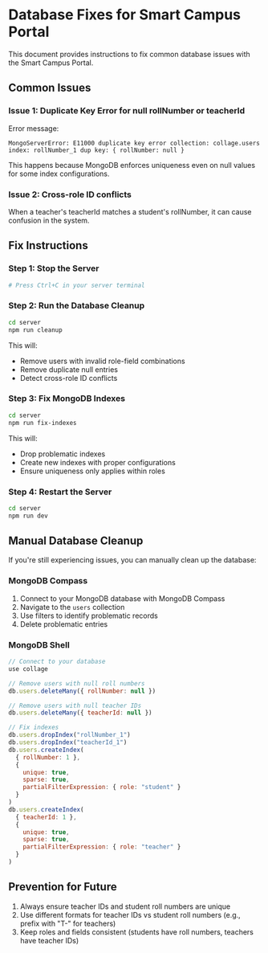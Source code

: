 # Database Fixes for Smart Campus Portal

This document provides instructions to fix common database issues with the Smart Campus Portal.

## Common Issues

### Issue 1: Duplicate Key Error for null rollNumber or teacherId

Error message:
```
MongoServerError: E11000 duplicate key error collection: collage.users index: rollNumber_1 dup key: { rollNumber: null }
```

This happens because MongoDB enforces uniqueness even on null values for some index configurations.

### Issue 2: Cross-role ID conflicts

When a teacher's teacherId matches a student's rollNumber, it can cause confusion in the system.

## Fix Instructions

### Step 1: Stop the Server

```bash
# Press Ctrl+C in your server terminal
```

### Step 2: Run the Database Cleanup

```bash
cd server
npm run cleanup
```

This will:
- Remove users with invalid role-field combinations
- Remove duplicate null entries
- Detect cross-role ID conflicts

### Step 3: Fix MongoDB Indexes

```bash
cd server
npm run fix-indexes
```

This will:
- Drop problematic indexes
- Create new indexes with proper configurations
- Ensure uniqueness only applies within roles

### Step 4: Restart the Server

```bash
cd server
npm run dev
```

## Manual Database Cleanup

If you're still experiencing issues, you can manually clean up the database:

### MongoDB Compass

1. Connect to your MongoDB database with MongoDB Compass
2. Navigate to the `users` collection
3. Use filters to identify problematic records
4. Delete problematic entries

### MongoDB Shell

```javascript
// Connect to your database
use collage

// Remove users with null roll numbers
db.users.deleteMany({ rollNumber: null })

// Remove users with null teacher IDs
db.users.deleteMany({ teacherId: null })

// Fix indexes
db.users.dropIndex("rollNumber_1")
db.users.dropIndex("teacherId_1")
db.users.createIndex(
  { rollNumber: 1 }, 
  { 
    unique: true, 
    sparse: true,
    partialFilterExpression: { role: "student" }
  }
)
db.users.createIndex(
  { teacherId: 1 }, 
  { 
    unique: true, 
    sparse: true,
    partialFilterExpression: { role: "teacher" }
  }
)
```

## Prevention for Future

1. Always ensure teacher IDs and student roll numbers are unique
2. Use different formats for teacher IDs vs student roll numbers (e.g., prefix with "T-" for teachers)
3. Keep roles and fields consistent (students have roll numbers, teachers have teacher IDs)